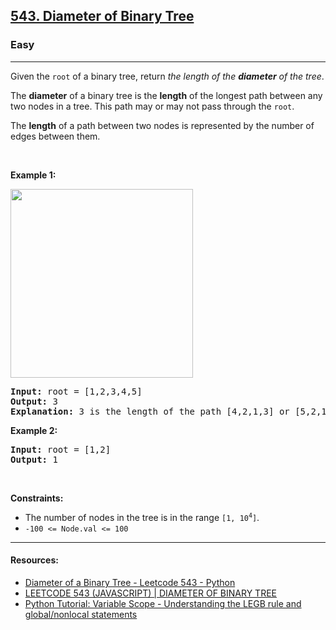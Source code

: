 <h2><a href="https://leetcode.com/problems/diameter-of-binary-tree/">543. Diameter of Binary Tree</a></h2><h3>Easy</h3><hr><div><p>Given the <code>root</code> of a binary tree, return <em>the length of the <strong>diameter</strong> of the tree</em>.</p>

<p>The <strong>diameter</strong> of a binary tree is the <strong>length</strong> of the longest path between any two nodes in a tree. This path may or may not pass through the <code>root</code>.</p>

<p>The <strong>length</strong> of a path between two nodes is represented by the number of edges between them.</p>

<p>&nbsp;</p>
<p><strong>Example 1:</strong></p>
<img alt="" src="https://assets.leetcode.com/uploads/2021/03/06/diamtree.jpg" style="width: 292px; height: 302px;">
<pre><strong>Input:</strong> root = [1,2,3,4,5]
<strong>Output:</strong> 3
<strong>Explanation:</strong> 3 is the length of the path [4,2,1,3] or [5,2,1,3].
</pre>

<p><strong>Example 2:</strong></p>

<pre><strong>Input:</strong> root = [1,2]
<strong>Output:</strong> 1
</pre>

<p>&nbsp;</p>
<p><strong>Constraints:</strong></p>

<ul>
	<li>The number of nodes in the tree is in the range <code>[1, 10<sup>4</sup>]</code>.</li>
	<li><code>-100 &lt;= Node.val &lt;= 100</code></li>
</ul>
</div>

****
#### Resources:
- [Diameter of a Binary Tree - Leetcode 543 - Python](https://www.youtube.com/watch?v=bkxqA8Rfv04)
- [LEETCODE 543 (JAVASCRIPT) | DIAMETER OF BINARY TREE](https://www.youtube.com/watch?v=ib_JPaMEUhw)
- [Python Tutorial: Variable Scope - Understanding the LEGB rule and global/nonlocal statements](https://www.youtube.com/watch?v=QVdf0LgmICw)
